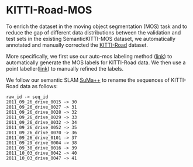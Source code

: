 # KITTI-Road-MOS 

To enrich the dataset in the moving object segmentation (MOS) task and to reduce the gap of different data distributions between the validation and test sets in the existing SemanticKITTI-MOS dataset, we automatically annotated and manually corrected the [KITTI-Road](http://www.cvlibs.net/datasets/kitti/raw_data.php?type=road) dataset.

More specifically, we first use our auto-mos labeling method ([link](https://arxiv.org/pdf/2201.04501.pdf)) to automatically generate the MOS labels for KITTI-Road data. We then use a point labeller([link](https://github.com/jbehley/point_labeler)) to manually refined the labels.

We follow our semantic SLAM [SuMa++](https://github.com/PRBonn/semantic_suma) to rename the sequences of KITTI-Road data as follows:

```
raw_id -> seq_id
2011_09_26_drive_0015 -> 30
2011_09_26_drive_0027 -> 31
2011_09_26_drive_0028 -> 32
2011_09_26_drive_0029 -> 33
2011_09_26_drive_0032 -> 34
2011_09_26_drive_0052 -> 35
2011_09_26_drive_0070 -> 36
2011_09_26_drive_0101 -> 37
2011_09_29_drive_0004 -> 38
2011_09_30_drive_0016 -> 39
2011_10_03_drive_0042 -> 40
2011_10_03_drive_0047 -> 41
```
